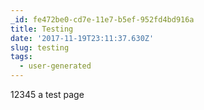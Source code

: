 ```yaml
---
_id: fe472be0-cd7e-11e7-b5ef-952fd4bd916a
title: Testing
date: '2017-11-19T23:11:37.630Z'
slug: testing
tags:
  - user-generated
---
```

12345 a test page
